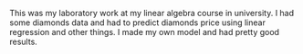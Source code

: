 This was my laboratory work at my linear algebra course in university. I had some diamonds data and had to predict diamonds price using linear regression and other things. I made my own model and had pretty good results.
